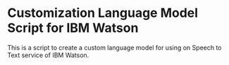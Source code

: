 # Customization Language Model Script for IBM Watson

This is a script to create a custom language model for using on Speech to Text service of IBM Watson.